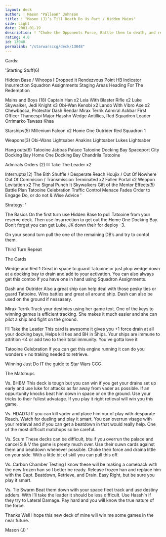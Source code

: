 ```yaml
---
layout: deck
author: ! Mason "Palleon" Johnson
title: ! "Mason (J)’s Till Death Do Us Part / Hidden Mains"
side: Light
date: 2001-01-19
description: ! "Choke the Opponents Force, Battle them to death, and retrieve like mad. Sounds good take a look."
rating: 4.0
id: 13048
permalink: "/starwarsccg/deck/13048"
---
```

Cards: 

'Starting Stuff(6)

Hidden Base / Whoops I Dropped it
Rendezvous Point
HB Indicator
Insurrection
Squadron Assignments
Staging Areas
Heading For The Redemption

Mains and Boys (18)
Captain Han x2
Leia With Blaster Rifle x2
Luke Skywalker, Jedi Knight x3
Obi-Wan Kenobi x2
Lando With Vibro Axe x2
Chewbacca, Protector
Dash Rendar
Mirax Terrik
Admiral Ackbar
First Officer Thaneespi
Major Hasshn
Wedge Antillies, Red Squadron Leader
Orrimarko
Tawass Khaa

Starships(5)
Millenium Falcon x2
Home One
Outrider
Red Squadron 1

Weapons(3)
Obi-Wans Lightsaber
Anakins Lightsaber
Lukes Lightsaber

Hang outs(6)
Tatooine Jabbas Palace
Tatooine Docking Bay
Spaceport City Docking Bay
Home One Docking Bay
Chandrila
Tatooine

Admirals Orders (2)
Ill Take The Leader x2

Interrupts(12)
The Bith Shuffle / Desperate Reach
Houjix / Out Of Nowhere
Out Of Commision / Transmission Terminated x2
Fallen Portal x2
Weapon Levitation x2
The Signal
Punch It
Skywalkers
Gift of the Mentor
Effects(5)
Battle Plan
Tatooine Celebration
Traffic Control
Menace Fades
Order to Engage
Do, or do not & Wise Advice '

Strategy: '

The Basics On the first turn use Hidden Base to pull Tatooine from your reserve deck. Then use Insurrection to get out the Home One Docking Bay. Don’t forget you can get Luke, JK down their for deploy -3.

On your seond turn pull the one of the remaining DB’s and try to contol them.

Third Turn Repeat

The Cards

Wedge and Red 1 Great in space to guard Tatooine or just plop wedge down at a docking bay to drain and add to your activation. You can also always get this combo if you have one in hand using Squadron Assignments.

Dash and Outrider Also a great ship can help deal with those pesky ties or guard Tatooine. Wins battles and great all around ship. Dash can also be used on the ground if nessasary.

Mirax Terrik Track your destinies using her game text. One of the keys to winning games is efficient tracking. She makes it much easier and she can pilot a ship and fight on the ground.

I’ll Take the Leader This card is awesome it gives you +1 force drain at all your docking bays, Helps kill ties and BH in Ships. Your ships are immune to attrition <4 or add two to their total immunity. You’ve gotta love it

Tatooine Celebration If you can get this engine running it can do you wonders + no traking needed to retrieve.

Winning Just Do IT the guide to Star Wars CCG

The Matchups

Vs. BHBM This deck is tough but you can win if you get your drains set up early and use luke for attacks as far away from vader as possible. If an oppurtunity knocks beat him down in space or on the ground. Use your tricks to their fullest advatage. If you play it right retieval will win you this game.

Vs. HDADTJ If you can kill vader and place him our of play with desparate Reach. Watch for dueling and play it smart. You can overrun visage with your retrieval and if you can get a beatdown in that would really help. One of the most difficult matchups so be careful.

Vs. Scum These decks can be difficult, btu if you overrun the palace and cancel S & V the game is preety much over. Use their ouwn cards against them and beatdown whenever possible. Choke their force and draina little on your side. With a little bit of skill you can pull this off.

Vs. Carbon Chamber Testing I know these will be making a comeback with the new frozen han so I better be ready. Release frozen han and replace him with the Capt. Beatdown, Retrieve, and Drain. Easy Right, but be sure you play it smart.

Vs. Tie Swarm Beat them down with your space fleet track and use destiny adders. With I’ll take the leader it should be less difficult. Use Hassh’n if they try to Lateral Damage. Pay hard and you will know the true nature of the force.

Thanks Well I hope this new deck of mine will win me some games in the near future.

Mason (J) '

